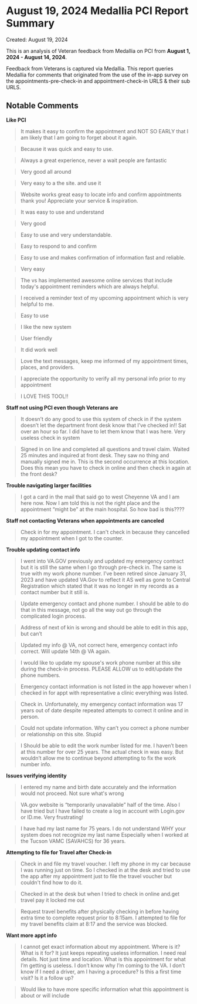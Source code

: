 # August 19, 2024 Medallia PCI Report Summary

Created: August 19, 2024

This is an analysis of Veteran feedback from Medallia on PCI from **August 1, 2024 - August 14, 2024**. 

Feedback from Veterans is captured via Medallia. This report queries Medallia for comments that originated from the use of the in-app survey on the appointments-pre-check-in and appointment-check-in URLS & their sub URLS.

## Notable Comments

**Like PCI**

> It makes it easy to confirm the appointment and NOT SO EARLY that I am likely that I am going to forget about it again.<br>


> Because it was quick and easy to use.<br>


> Always a great experience, never a wait people are fantastic<br>


> Very good all around<br>


> Very easy to a the site. and use it<br>


> Website works great easy to locate info and confirm appointments thank you! Appreciate your service & inspiration.<br>


> It was easy to use and understand<br>


> Very good<br>


> Easy to use and very understandable.<br>


> Easy to respond to and confirm<br>


> Easy to use and makes confirmation of information fast and reliable.<br>


> Very easy<br>


> The vs has implemented awesome online services that include today's appointment reminders which are always helpful.<br>


> I received a reminder text of my upcoming appointment which is very helpful to me.<br>


> Easy to use<br>


> I like the new system<br>


> User friendly<br>


> It did work well<br>


> Love the text messages, keep me informed of my appointment times, places, and providers.<br>


> I appreciate the opportunity to verify all my personal info prior to my appointment<br>


> I LOVE THIS TOOL!!<br>


**Staff not using PCI even though Veterans are**


> It doesn’t do any good to use this system of check in if the system doesn’t let the department front desk know that I’ve checked in!! Sat over an hour so far.  I did have to let them know that I was here. Very useless check in system<br>


> Signed in on line and completed all questions and travel claim. Waited 25 minutes and inquired at front desk. They saw no thing and manually signed me in. This is the second occurrence at this location. Does this mean you have to check in online and then check in again at the front desk?<br>



**Trouble navigating larger facilities**


> I got a card in the mail that said go to west Cheyenne VA and I am here now. Now I am told this is not the right place and the appointment “might be” at the main hospital. So how bad is this????<br>


**Staff not contacting Veterans when appointments are canceled**


> Check in for my appointment.   I can't check in because they cancelled my appointment when I got to the counter.<br>


**Trouble updating contact info**


> I went into VA.GOV previously and updated my emergency contract but it is still the same when I go through pre-check in.   The same is true with my work phone number.   I’ve been retired since January 31, 2023  and have updated VA.Gov to reflect it AS well as gone to Central Registration which stated  that it was no longer in my records as a contact number but it still is.<br>


> Update emergency contact and phone number. I should be able to do that in this message, not go all the way out go through the complicated login process.<br>


> Address of next of kin is wrong and should be able to edit in this app, but can’t<br>


> Updated my info @ VA, not correct here,  emergency contact info correct. Will update 14th @ VA again.<br>


> I would like to update my spouse's work phone number at this site during the check-in process. PLEASE ALLOW us to edit/update the phone numbers.<br>


> Emergency contact information is not listed in the app however when I checked in for appt with representative a clinic everything was listed.<br>


> Check in. Unfortunately, my emergency contact information was 17 years out of date despite repeated attempts to correct it online and in person.<br>


> Could not update information. Why can’t you correct a phone number or relationship on this site. Stupid<br>


> I Should be able to edit the work number listed for me.  I haven’t been at this number for over 25 years.  The actual check in was easy.  But wouldn’t allow me to continue beyond attempting to fix the work number info.<br>


**Issues verifying identity**


> I entered my name and birth date accurately and the information would not proceed. Not sure what's wrong<br>


> VA.gov website is “temporarily unavailable” half of the time. Also l have tried but I have failed to create a log in account with Login.gov or ID.me. Very frustrating!<br>


> I have had my last name for 75 years. I do not understand WHY your system does not recognize my last name Especially when I worked at the Tucson VAMC (SAVAHCS) for 36 years.<br>


**Attempting to file for Travel after Check-in**


> Check in and file my travel voucher. I left my phone in my car because I was running just on time. So I checked in at the desk and tried to use the app after my appointment just to file the travel voucher but couldn't find how to do it.<br>


> Checked in at the desk but when I tried to check in online and.get travel pay it locked me out<br>


> Request travel benefits after physically checking in before having extra time to complete request prior to 8:15am. I attempted to file for my travel benefits claim at 8:17 and the service was blocked.<br>


**Want more appt info**


> I cannot get exact information about my appointment. Where is it? What is it for? It just keeps repeating useless information. I need real details. Not just time and location. What is this appointment for what I’m getting is useless. I don’t know why I’m coming to the VA. I don’t know if I need a driver, am I having a procedure? Is this a first time visit? Is it a follow up?<br>


> Would like to have more specific information what this appointment is about or will include<br>




